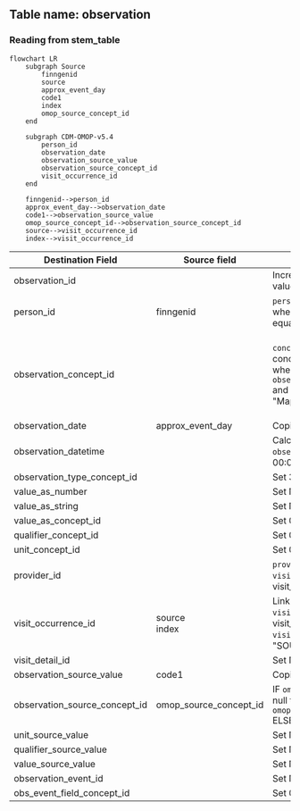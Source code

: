 ## Table name: observation

### Reading from stem_table

```mermaid
flowchart LR
    subgraph Source
        finngenid
        source
        approx_event_day
        code1
        index
        omop_source_concept_id
    end

    subgraph CDM-OMOP-v5.4
        person_id
        observation_date
        observation_source_value
        observation_source_concept_id
        visit_occurrence_id
    end

    finngenid-->person_id
    approx_event_day-->observation_date
    code1-->observation_source_value
    omop_source_concept_id-->observation_source_concept_id
    source-->visit_occurrence_id
    index-->visit_occurrence_id
```

| Destination Field | Source field | Logic | Comment field |
| --- | --- | --- | --- |
| observation_id |  | Incremental integer. Unique value per each row observation. | Generated |
| person_id | finngenid | `person_id` from person table where `person_source_value` equals `finngenid` |   Calculated |
| observation_concept_id |  | `concept_id_2` from concept_relationship table where `concept_id_1` equals `observation_source_concept_id` and `relationship_id` equals "Maps to" | Calculated <br> NOTE: IF a `observation_source_concept_id` has more than one standard mapping (`concept_id_2`), one row is added per each additional `observation_concept_id` |
| observation_date | approx_event_day | Copied from `approx_event_day` | Copied |
| observation_datetime |  | Calculated from  `observation_date` with time 00:00:0000 | Calculated |
| observation_type_concept_id |  | Set 32879 - 'Registry' for all | Calculated |
| value_as_number |  | Set NULL for all | Info not available |
| value_as_string |  | Set NULL for all | Info not available |
| value_as_concept_id |  | Set 0 for all | Info not available |
| qualifier_concept_id |  | Set 0 for all | Info not available |
| unit_concept_id |  | Set 0 for all | Info not available |
| provider_id |  | `provider_id` for mapped `visit_occurrence_id` from visit_occurrence table. | Calculated |
| visit_occurrence_id | source<br>index | Link to correspondent `visit_occurrence_id` from visit_occurrence table where `visit_source_value` equals "SOURCE=`source`;INDEX=`index`". | Calculated |
| visit_detail_id |  | Set NULL for all | Info not available |
| observation_source_value | code1 | Copied `code1` as it is | Copied |
| observation_source_concept_id | omop_source_concept_id | IF `omop_source_concept_id` is not null then `omop_source_concept_id`<br> ELSE 0 | Calculated |
| unit_source_value |  | Set NULL for all | Info not available |
| qualifier_source_value |  | Set NULL for all | Info not available |
| value_source_value |  | Set NULL for all | Info not available |
| observation_event_id |  | Set NULL for all | Info not available |
| obs_event_field_concept_id |  | Set 0 for all | Info not available |


